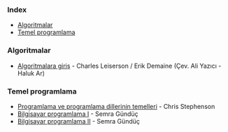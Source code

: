 ### Index

* [Algoritmalar](#algoritmalar)
* [Temel programlama](#temel-programlama)

### Algoritmalar

* [Algoritmalara giriş](https://acikders.tuba.gov.tr/course/view.php?id=133) - Charles Leiserson / Erik Demaine (Çev. Ali Yazıcı - Haluk Ar)

### Temel programlama

* [Programlama ve programlama dillerinin temelleri](https://chrisstephenson.org/moodle/course/view.php?id=8) - Chris Stephenson
* [Bilgisayar programlama I](https://acikders.ankara.edu.tr/course/view.php?id=8750) - Semra Gündüç
* [Bilgisayar programlama II](https://acikders.ankara.edu.tr/course/view.php?id=8756) - Semra Gündüç


